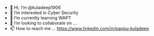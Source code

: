 - 👋 Hi, I’m @kuladeep1906
- 👀 I’m interested in Cyber Security
- 🌱 I’m currently learning WAPT
- 💞️ I’m looking to collaborate on ...
- 📫 How to reach me ...
     https://www.linkedin.com/in/pappu-kuladeep
 

<!---
kuladeep1906/kuladeep1906 is a ✨ special ✨ repository because its `README.md` (this file) appears on your GitHub profile.
You can click the Preview link to take a look at your changes.
--->
